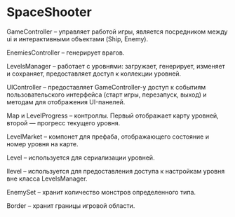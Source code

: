 # SpaceShooter

GameController – управляет работой игры, является посредником между ui и интерактивными объектами (Ship, Enemy).

EnemiesController – генерирует врагов.

LevelsManager – работает с уровнями: загружает, генерирует, изменяет и сохраняет, предоставляет доступ к коллекции уровней.

UIController – предоставляет GameController-у доступ к событиям пользовательского интерфейса (старт игры, перезапуск, выход) и методам для отображения UI-панелей.

Map и LevelProgress – контроллы. Первый отображает карту уровней, второй — прогресс текущего уровня.

LevelMarket – компонет для префаба, отображающего состояние и номер уровня на карте.

Level –  используется для сериализации уровней.

Ilevel – используется для предоставления доступа к настройкам уровня вне класса LevelsManager.

EnemySet – хранит количество монстров определенного типа.

Border – хранит границы игровой области.
